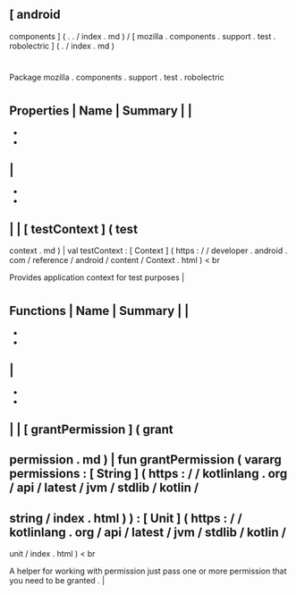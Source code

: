 [
android
-
components
]
(
.
.
/
index
.
md
)
/
[
mozilla
.
components
.
support
.
test
.
robolectric
]
(
.
/
index
.
md
)
#
#
Package
mozilla
.
components
.
support
.
test
.
robolectric
#
#
#
Properties
|
Name
|
Summary
|
|
-
-
-
|
-
-
-
|
|
[
testContext
]
(
test
-
context
.
md
)
|
val
testContext
:
[
Context
]
(
https
:
/
/
developer
.
android
.
com
/
reference
/
android
/
content
/
Context
.
html
)
<
br
>
Provides
application
context
for
test
purposes
|
#
#
#
Functions
|
Name
|
Summary
|
|
-
-
-
|
-
-
-
|
|
[
grantPermission
]
(
grant
-
permission
.
md
)
|
fun
grantPermission
(
vararg
permissions
:
[
String
]
(
https
:
/
/
kotlinlang
.
org
/
api
/
latest
/
jvm
/
stdlib
/
kotlin
/
-
string
/
index
.
html
)
)
:
[
Unit
]
(
https
:
/
/
kotlinlang
.
org
/
api
/
latest
/
jvm
/
stdlib
/
kotlin
/
-
unit
/
index
.
html
)
<
br
>
A
helper
for
working
with
permission
just
pass
one
or
more
permission
that
you
need
to
be
granted
.
|
